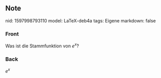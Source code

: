 ## Note
nid: 1597998793110
model: LaTeX-deb4a
tags: Eigene
markdown: false

### Front
Was ist die Stammfunktion von $e^{x}$?

### Back
$e^{x}$
